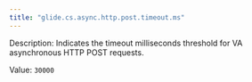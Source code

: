 ```yaml
---
title: "glide.cs.async.http.post.timeout.ms"
---
```


Description: Indicates the timeout milliseconds threshold for VA asynchronous HTTP POST requests.

Value: `30000`